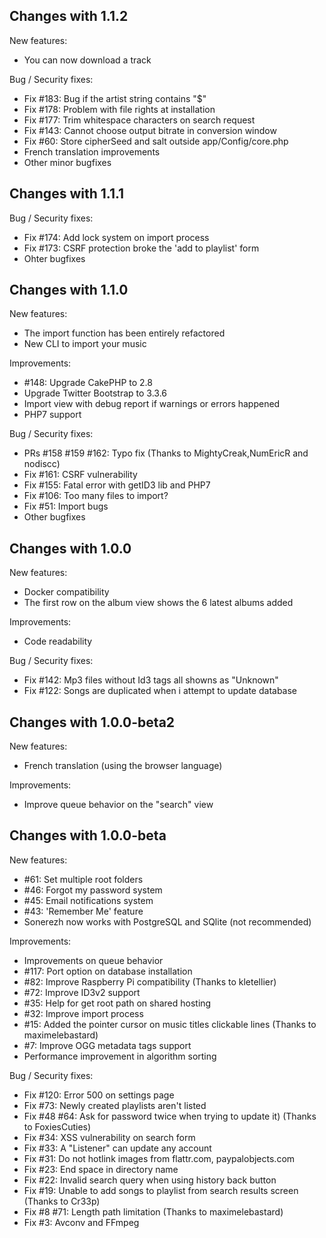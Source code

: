 Changes with 1.1.2
------------------
New features:
* You can now download a track

Bug / Security fixes:
* Fix #183: Bug if the artist string contains "$"
* Fix #178: Problem with file rights at installation
* Fix #177: Trim whitespace characters on search request
* Fix #143: Cannot choose output bitrate in conversion window
* Fix #60: Store cipherSeed and salt outside app/Config/core.php
* French translation improvements
* Other minor bugfixes

Changes with 1.1.1
------------------
Bug / Security fixes:
* Fix #174: Add lock system on import process
* Fix #173: CSRF protection broke the 'add to playlist' form
* Ohter bugfixes

Changes with 1.1.0
------------------
New features:
* The import function has been entirely refactored
* New CLI to import your music

Improvements:
* #148: Upgrade CakePHP to 2.8
* Upgrade Twitter Bootstrap to 3.3.6
* Import view with debug report if warnings or errors happened
* PHP7 support

Bug / Security fixes:
* PRs #158 #159 #162: Typo fix (Thanks to MightyCreak,NumEricR and nodiscc)
* Fix #161: CSRF vulnerability
* Fix #155: Fatal error with getID3 lib and PHP7
* Fix #106: Too many files to import?
* Fix #51: Import bugs
* Other bugfixes

Changes with 1.0.0
------------------
New features:
* Docker compatibility
* The first row on the album view shows the 6 latest albums added

Improvements:
* Code readability

Bug / Security fixes:
* Fix #142: Mp3 files without Id3 tags all showns as "Unknown"
* Fix #122: Songs are duplicated when i attempt to update database

Changes with 1.0.0-beta2
------------------------
New features:
* French translation (using the browser language)

Improvements:
* Improve queue behavior on the "search" view

Changes with 1.0.0-beta
-----------------------
New features:
* #61: Set multiple root folders
* #46: Forgot my password system
* #45: Email notifications system
* #43: 'Remember Me' feature
* Sonerezh now works with PostgreSQL and SQlite (not recommended)

Improvements:
* Improvements on queue behavior
* #117: Port option on database installation
* #82: Improve Raspberry Pi compatibility (Thanks to kletellier)
* #72: Improve ID3v2 support
* #35: Help for get root path on shared hosting
* #32: Improve import process
* #15: Added the pointer cursor on music titles clickable lines (Thanks to maximelebastard)
* #7: Improve OGG metadata tags support
* Performance improvement in algorithm sorting

Bug / Security fixes:
* Fix #120: Error 500 on settings page
* Fix #73: Newly created playlists aren't listed
* Fix #48 #64: Ask for password twice when trying to update it) (Thanks to FoxiesCuties)
* Fix #34: XSS vulnerability on search form
* Fix #33: A "Listener" can update any account
* Fix #31: Do not hotlink images from flattr.com, paypalobjects.com
* Fix #23: End space in directory name
* Fix #22: Invalid search query when using history back button
* Fix #19: Unable to add songs to playlist from search results screen (Thanks to Cr33p)
* Fix #8 #71: Length path limitation (Thanks to maximelebastard)
* Fix #3: Avconv and FFmpeg
